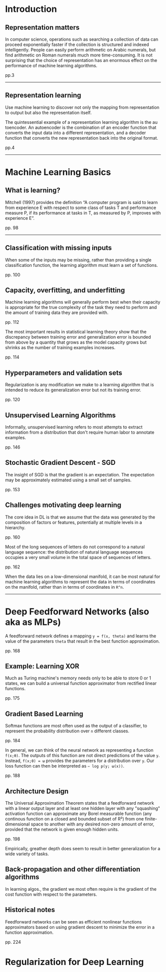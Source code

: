 # Introduction

## Representation matters
In computer science, operations such as searching a collection of data can proceed
exponentially faster if the collection is structured and indexed intelligently. 
People can easily perform arithmetic on Arabic numerals, but find arithmetic on 
Roman numerals much more time-consuming. It is not surprising that the choice 
of representation has an enormous effect on the performance of machine learning algorithms.

pp.3

-------------------------------------

## Representation learning
Use machine learning to discover not only
the mapping from representation to output but also the representation itself.

The quintessential example of a representation learning algorithm is the au
toencoder. An autoencoder is the combination of an encoder function that
converts the input data into a different representation, and a decoder function
that converts the new representation back into the original format.

pp.4

-------------------------------------

# Machine Learning Basics

## What is learning?
Mitchell (1997) provides the definition “A computer program is said to learn from 
experience E with respect to some class of tasks T and performance measure P, 
if its performance at tasks in T, as measured by P, improves with experience E”.

pp. 98

-------------------------------------

## Classification with missing inputs
When some of the inputs may be missing, rather than providing a single classification function, the learning algorithm must learn a set of functions.

pp. 100


## Capacity, overfitting, and underfitting
Machine learning algorithms will generally perform best when their capacity is appropriate for the true complexity of the task they need to perform and the amount of training data they are provided with.

pp. 112

The most important results in statistical learning theory show that the discrepancy between training error and generalization error is bounded from above by a quantity that grows as the model capacity grows but shrinks as the number of training examples increases.

pp. 114

## Hyperparameters and validation sets

Regularization is any modification we make to a learning algorithm that is intended to reduce its generalization error but not its training error.

pp. 120

## Unsupervised Learning Algorithms

Informally, unsupervised learning refers to most attempts to extract information from a distribution that don't require human labor to annotate examples.

pp. 146

## Stochastic Gradient Descent - SGD

The insight of SGD is that the gradient is an expectation. The expectation may be approximately estimated using a small set of samples.

pp. 153

## Challenges motivating deep learning

The core idea in DL is that we assume that the data was generated by the composition of factors or features, potentially at multiple levels in a hierarchy.

pp. 160

Most of the long sequences of letters do not correspond to a natural language sequence: the distribution of natural language sequences occupies a very small volume in the total space of sequences of letters.

pp. 162

When the data lies on a low-dimensional manifold, it can be most natural for machine learning algorithms to represent the data in terms of coordinates on the manifold, rather than in terms of coordinates in `R^n`.

---------------------------------

# Deep Feedforward Networks (also aka as MLPs)

A feedforward network defines a mapping `y = f(x, theta)` and learns the value of the parameters `theta` that result in the best function approximation.

pp. 168


## Example: Learning XOR

Much as Turing machine's memory needs only to be able to store 0 or 1 states, we can build a universal function approximator from rectified linear functions.

pp. 175

## Gradient Based Learning

Softmax functions are most often used as the output of a classifier, to represent the probability distribution over `n` different classes.

pp. 184

In general, we can think of the neural network as representing a function `f(x;θ)`.
The outputs of this function are not direct predictions of the value `y`. Instead,
`f(x;θ) = ω` provides the parameters for a distribution over `y`. Our loss function
can then be interpreted as `− log p(y; ω(x))`.

pp. 188

## Architecture Design

The Universal Approximation Theorem states that a feedforward network with a linear output layer and at least one hidden layer with any "squashing" activation function can approximate any Borel measurable function (any continous function on a closed and bounded subset of R²) from one finite-dimensional space to another with any desired non-zero amount of error, provided that the network is given enough hidden units.

pp. 198

Empirically, greather depth does seem to result in better generalization for a wide variety of tasks.

## Back-propagation and other differentiation algorithms

In learning algos., the gradient we most often require is the gradient of the cost function with respect to the parameters.

## Historical notes

Feedforward networks can be seen as efficient nonlinear functions approximators based on using gradient descent to minimize the error in a function approximation.

pp. 224

# Regularization for Deep Learning

## 